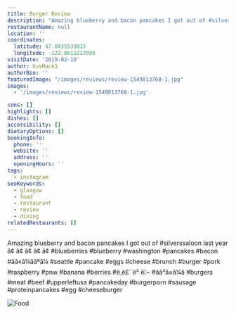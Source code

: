 ```yaml
---
title: Burger Review
description: "Amazing blueberry and bacon pancakes I got out of #silverssaloon  last year â\x80¢ â\x80¢ â\x80¢ â\x80¢ â\x80¢ #blueberries #blueberry #washington #pancakes #bacon #ã\x83\x96ã\x83«ã\x83¼ã\x83\x99ã\x83ªã\x83¼ #seattle #p"
restaurantName: null
location: ''
coordinates:
  latitude: 47.0435533015
  longitude: -122.8611223985
visitDate: '2019-02-10'
author: GusMack1
authorBio: ''
featuredImage: "/images/reviews/review-1549813768-1.jpg"
images:
  - '/images/reviews/review-1549813768-1.jpg'

cons: []
highlights: []
dishes: []
accessibility: []
dietaryOptions: []
bookingInfo:
  phone: ''
  website: ''
  address: ''
  openingHours: ''
tags:
  - instagram
seoKeywords:
  - glasgow
  - food
  - restaurant
  - review
  - dining
relatedRestaurants: []
---
```


Amazing blueberry and bacon pancakes I got out of #silverssaloon  last year
â¢
â¢
â¢
â¢
â¢
#blueberries #blueberry #washington #pancakes #bacon #ãã«ã¼ããªã¼ #seattle #pancake #eggs #cheese #brunch #burger #pork #raspberry #pnw #banana #berries #ë¸ë£¨ë² ë¦¬ #ãã³ã±ã¼ã­ #burgers #meat #beef #upperleftusa #pancakeday #burgerporn #sausage #proteinpancakes #egg #cheeseburger

![Food](/images/reviews/review-1549813768-1.jpg)
